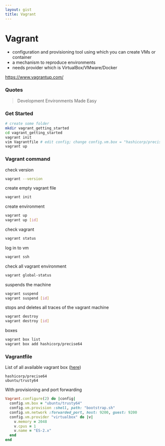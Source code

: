 ```yaml
---
layout: gist
title: Vagrant
---
```


# Vagrant

- configuration and provisioning tool using which you can create VMs or container
- a mechanism to reproduce environments
- needs provider which is VirtualBox/VMware/Docker

https://www.vagrantup.com/

### Quotes

> Development Environments Made Easy

### Get Started

```bash
# create some folder
mkdir vagrant_getting_started
cd vagrant_getting_started
vagrant init
vim Vagrantfile # edit config; change config.vm.box = "hashicorp/precise64"
vagrant up
```


### Vagrant command


check version
```bash
vagrant --version
```

create empty vagrant file
```bash
vagrant init
```

create environment
```bash
vagrant up
vagrant up [id]
```

check vagrant
```bash
vagrant status
```

log in to vm
```bash
vagrant ssh
```

check all vagrant environment
```bash
vagrant global-status
```

suspends the machine
```bash
vagrant suspend
vagrant suspend [id]
```

stops and deletes all traces of the vagrant machine
```bash
vagrant destroy
vagrant destroy [id]
```

boxes
```bash
vagrant box list
vagrant box add hashicorp/precise64
```


### Vagrantfile

List of all available vagrant box ([here](https://app.vagrantup.com/boxes/search))
```
hashicorp/precise64
ubuntu/trusty64
```


With provisioning and port forwarding
```ruby
Vagrant.configure(2) do |config|
  config.vm.box = "ubuntu/trusty64"
  config.vm.provision :shell, path: "bootstrap.sh"
  config.vm.network :forwarded_port, host: 9200, guest: 9200
  config.vm.provider "virtualbox" do |v|
    v.memory = 2048
    v.cpus = 1
    v.name = "ES-2.x"
  end
end

```
